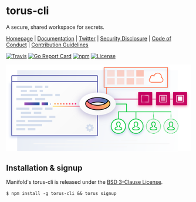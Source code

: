 # torus-cli

A secure, shared workspace for secrets.

[Homepage](https://torus.sh) |
[Documentation](https://torus.sh/docs) |
[Twitter](https://twitter.com/toruscli) |
[Security Disclosure](https://github.com/manifoldco/torus-cli/blob/master/docs/security.md) |
[Code of Conduct](./.github/CONDUCT.md) |
[Contribution Guidelines](./.github/CONTRIBUTING.md)

[![Travis](https://img.shields.io/travis/manifoldco/torus-cli/master.svg)](https://travis-ci.org/manifoldco/torus-cli)
[![Go Report Card](https://goreportcard.com/badge/github.com/manifoldco/torus-cli)](https://goreportcard.com/report/github.com/manifoldco/torus-cli)
[![npm](https://img.shields.io/npm/v/torus-cli.svg)](https://www.npmjs.com/package/torus-cli)
[![License](https://img.shields.io/badge/license-BSD-blue.svg)](./LICENSE.md)

![](./graphic.png)

## Installation & signup

Manifold's torus-cli is released under the [BSD 3-Clause License](./LICENSE.md).

```
$ npm install -g torus-cli && torus signup
```
